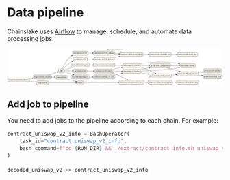 # Data pipeline

Chainslake uses [Airflow](https://airflow.apache.org/) to manage, schedule, and automate data processing jobs.

![Data pipeline](/airflow/ethereum.png)

## Add job to pipeline

You need to add jobs to the pipeline according to each chain. For example:

```python
contract_uniswap_v2_info = BashOperator(
    task_id="contract.uniswap_v2_info",
    bash_command=f"cd {RUN_DIR} && ./extract/contract_info.sh uniswap_v2"
)

decoded_uniswap_v2 >> contract_uniswap_v2_info
```